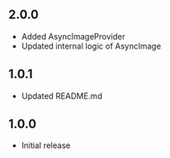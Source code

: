 ## 2.0.0

- Added AsyncImageProvider
- Updated internal logic of AsyncImage

## 1.0.1

- Updated README.md

## 1.0.0

- Initial release
